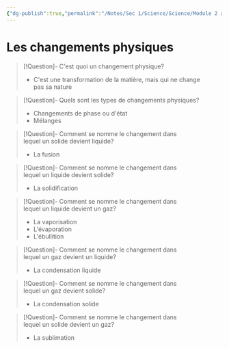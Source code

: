 ```yaml
---
{"dg-publish":true,"permalink":"/Notes/Sec 1/Science/Science/Module 2 a/Les changements physiques/"}
---
```


# Les changements physiques

>[!Question]- C'est quoi un changement physique?
>- C'est une transformation de la matière, mais qui ne change pas sa nature

>[!Question]- Quels sont les types de changements physiques?
>- Changements de phase ou d'état
>- Mélanges

>[!Question]- Comment se nomme le changement dans lequel un solide devient liquide?
>- La fusion

>[!Question]- Comment se nomme le changement dans lequel un liquide devient solide?
>- La solidification

>[!Question]- Comment se nomme le changement dans lequel un liquide devient un gaz?
>- La vaporisation
>- L'évaporation
>- L'ébullition

>[!Question]- Comment se nomme le changement dans lequel un gaz devient un liquide?
>- La condensation liquide

>[!Question]- Comment se nomme le changement dans lequel un gaz devient solide?
>- La condensation solide

>[!Question]- Comment se nomme le changement dans lequel un solide devient un gaz?
>- La sublimation